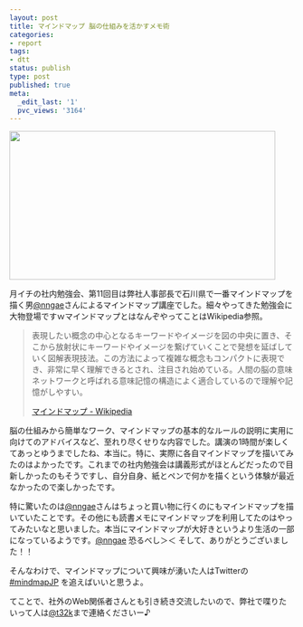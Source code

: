 ```yaml
---
layout: post
title: マインドマップ 脳の仕組みを活かすメモ術
categories:
- report
tags:
- dtt
status: publish
type: post
published: true
meta:
  _edit_last: '1'
  pvc_views: '3164'
---
```

<img class="fig" title="mindmap" src="/static/blog/2010/11/42_large.jpg" alt="" width="470" height="263" />

月イチの社内勉強会、第11回目は弊社人事部長で石川県で一番マインドマップを描く男<a href="http://twitter.com/#!/nngae">@nngae</a>さんによるマインドマップ講座でした。細々やってきた勉強会に大物登場ですｗマインドマップとはなんぞやってことはWikipedia参照。
<blockquote>表現したい概念の中心となるキーワードやイメージを図の中央に置き、そこから放射状にキーワードやイメージを繋げていくことで発想を延ばしていく図解表現技法。この方法によって複雑な概念もコンパクトに表現でき、非常に早く理解できるとされ、注目され始めている。人間の脳の意味ネットワークと呼ばれる意味記憶の構造によく適合しているので理解や記憶がしやすい。
<div>

<a href="http://ja.wikipedia.org/wiki/%E3%83%9E%E3%82%A4%E3%83%B3%E3%83%89%E3%83%9E%E3%83%83%E3%83%97">マインドマップ - Wikipedia </a>

</div></blockquote>
<!--more-->

脳の仕組みから簡単なワーク、マインドマップの基本的なルールの説明に実用に向けてのアドバイスなど、至れり尽くせりな内容でした。講演の1時間が楽しくてあっとゆうまでしたね、本当に。特に、実際に各自マインドマップを描いてみたのはよかったです。これまでの社内勉強会は講義形式がほとんどだったので目新しかったのもそうですし、自分自身、紙とペンで何かを描くという体験が最近なかったので楽しかったです。

特に驚いたのは<a href="http://twitter.com/#%21/nngae">@nngae</a>さんはちょっと買い物に行くのにもマインドマップを描いていたことです。その他にも読書メモにマインドマップを利用してたのはやってみたいなと思いました。本当にマインドマップが大好きというより生活の一部になっているようです。<a href="http://twitter.com/#%21/nngae">@nngae</a> 恐るべし＞＜ そして、ありがとうございました！！

そんなわけで、マインドマップについて興味が湧いた人はTwitterの <a href="http://twitter.com/#search?q=%23mindmapJP">#mindmapJP</a> を追えばいいと思うよ。

てことで、社外のWeb関係者さんとも引き続き交流したいので、弊社で喋りたいって人は<a href="http://twitter.com/t32k">@t32k</a>まで連絡くださいー♪
